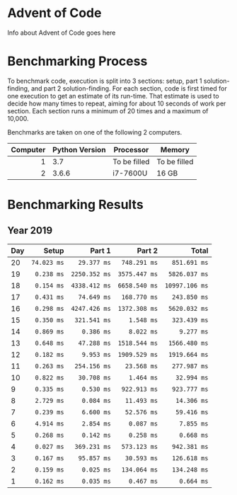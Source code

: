 # Advent of Code

Info about Advent of Code goes here

# Benchmarking Process

To benchmark code, execution is split into 3 sections: setup, part 1 solution-finding, and part 2 solution-finding. For each section, code is first timed for one execution to get an estimate of its run-time. That estimate is used to decide how many times to repeat, aiming for about 10 seconds of work per section. Each section runs a minimum of 20 times and a maximum of 10,000.

Benchmarks are taken on one of the following 2 computers.

|Computer|Python Version|Processor|Memory|
|---:|---|---|---|
|1|3.7|To be filled|To be filled|
|2|3.6.6|i7-7600U|16 GB|

# Benchmarking Results

## Year 2019
|Day|Setup|Part 1|Part 2| Total|
|:---|---:|---:|---:|---:|
|20|`74.023 ms`|`29.377 ms`|`748.291 ms`|`851.691 ms`|
|19|`0.238 ms`|`2250.352 ms`|`3575.447 ms`|`5826.037 ms`|
|18|`0.154 ms`|`4338.412 ms`|`6658.540 ms`|`10997.106 ms`|
|17|`0.431 ms`|`74.649 ms`|`168.770 ms`|`243.850 ms`|
|16|`0.298 ms`|`4247.426 ms`|`1372.308 ms`|`5620.032 ms`|
|15|`0.350 ms`|`321.541 ms`|`1.548 ms`|`323.439 ms`|
|14|`0.869 ms`|`0.386 ms`|`8.022 ms`|`9.277 ms`|
|13|`0.648 ms`|`47.288 ms`|`1518.544 ms`|`1566.480 ms`|
|12|`0.182 ms`|`9.953 ms`|`1909.529 ms`|`1919.664 ms`|
|11|`0.263 ms`|`254.156 ms`|`23.568 ms`|`277.987 ms`|
|10|`0.822 ms`|`30.708 ms`|`1.464 ms`|`32.994 ms`|
| 9|`0.335 ms`|`0.530 ms`|`922.913 ms`|`923.777 ms`|
| 8|`2.729 ms`|`0.084 ms`|`11.493 ms`|`14.306 ms`|
| 7|`0.239 ms`|`6.600 ms`|`52.576 ms`|`59.416 ms`|
| 6|`4.914 ms`|`2.854 ms`|`0.087 ms`|`7.855 ms`|
| 5|`0.268 ms`|`0.142 ms`|`0.258 ms`|`0.668 ms`|
| 4|`0.027 ms`|`369.231 ms`|`573.123 ms`|`942.381 ms`|
| 3|`0.167 ms`|`95.857 ms`|`30.593 ms`|`126.618 ms`|
| 2|`0.159 ms`|`0.025 ms`|`134.064 ms`|`134.248 ms`|
| 1|`0.162 ms`|`0.035 ms`|`0.467 ms`|`0.664 ms`|
